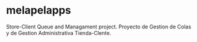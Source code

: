 # melapelapps
Store-Client Queue and Managament project. Proyecto de Gestion de Colas y de Gestion Administrativa Tienda-Clente.
